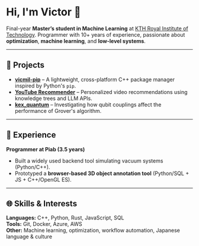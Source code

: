 # Hi, I'm Victor 👋

Final-year **Master’s student in Machine Learning** at [KTH Royal Institute of Technology](https://www.kth.se/). Programmer with 10+ years of experience, passionate about **optimization**, **machine learning**, and **low-level systems**.

---

## 🚀 Projects

- [**vicmil-pip**](https://github.com/vicmil-pip-v2/vicmil-pip) – A lightweight, cross-platform C++ package manager inspired by Python's `pip`.  
- [**YouTube Recommender**](https://github.com/02vicmil/youtube_recommender) – Personalized video recommendations using knowledge trees and LLM APIs.
- [**kex_quantum**](https://github.com/02vicmil/kex_quantum) – Investigating how qubit couplings affect the performance of Grover's algorithm.

---

## 💼 Experience

**Programmer at Piab (3.5 years)**  
- Built a widely used backend tool simulating vacuum systems (Python/C++).  
- Prototyped a **browser-based 3D object annotation tool** (Python/SQL + JS + C++/OpenGL ES).

---

## 🌐 Skills & Interests

**Languages:** C++, Python, Rust, JavaScript, SQL  
**Tools:** Git, Docker, Azure, AWS  
**Other:** Machine learning, optimization, workflow automation, Japanese language & culture
